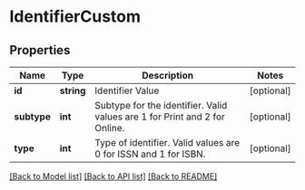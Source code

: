 # IdentifierCustom

## Properties
Name | Type | Description | Notes
------------ | ------------- | ------------- | -------------
**id** | **string** | Identifier Value | [optional] 
**subtype** | **int** | Subtype for the identifier.  Valid values are 1 for Print and 2 for Online. | [optional] 
**type** | **int** | Type of identifier.  Valid values are 0 for ISSN and 1 for ISBN. | [optional] 

[[Back to Model list]](../README.md#documentation-for-models) [[Back to API list]](../README.md#documentation-for-api-endpoints) [[Back to README]](../README.md)

